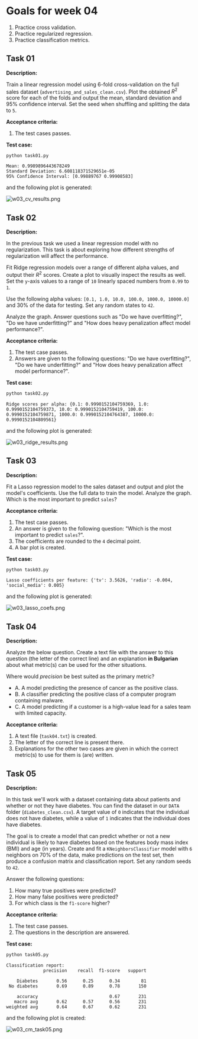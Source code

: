 # Goals for week 04

1. Practice cross validation.
2. Practice regularized regression.
3. Practice classification metrics.

## Task 01

**Description:**

Train a linear regression model using 6-fold cross-validation on the full sales dataset (`advertising_and_sales_clean.csv`). Plot the obtained $R^2$ score for each of the folds and output the mean, standard deviation and 95% confidence interval. Set the seed when shuffling and splitting the data to `5`.

**Acceptance criteria:**

1. The test cases passes.

**Test case:**

```console
python task01.py
```

```console
Mean: 0.9989896443678249
Standard Deviation: 6.608118371529651e-05
95% Confidence Interval: [0.99889767 0.99908583]
```

and the following plot is generated:

![w03_cv_results.png](../assets/w03_cv_results.png "w03_cv_results.png")

## Task 02

**Description:**

In the previous task we used a linear regression model with no regularization. This task is about exploring how different strengths of regularization will affect the performance.

Fit Ridge regression models over a range of different alpha values, and output their $R^2$ scores. Create a plot to visually inspect the results as well. Set the `y`-axis values to a range of `10` linearly spaced numbers from `0.99` to `1`.

Use the following alpha values: `[0.1, 1.0, 10.0, 100.0, 1000.0, 10000.0]` and 30% of the data for testing. Set any random states to `42`.

Analyze the graph. Answer questions such as "Do we have overfitting?", "Do we have underfitting?" and "How does heavy penalization affect model performance?".

**Acceptance criteria:**

1. The test case passes.
2. Answers are given to the following questions: "Do we have overfitting?", "Do we have underfitting?" and "How does heavy penalization affect model performance?".

**Test case:**

```python
python task02.py
```

```console
Ridge scores per alpha: {0.1: 0.9990152104759369, 1.0: 0.9990152104759373, 10.0: 0.9990152104759419, 100.0: 0.9990152104759871, 1000.0: 0.9990152104764387, 10000.0: 0.9990152104809561}
```

and the following plot is generated:

![w03_ridge_results.png](../assets/w03_ridge_results.png "w03_ridge_results.png")

## Task 03

**Description:**

Fit a Lasso regression model to the sales dataset and output and plot the model's coefficients. Use the full data to train the model. Analyze the graph. Which is the most important to predict `sales`?

**Acceptance criteria:**

1. The test case passes.
2. An answer is given to the following question: "Which is the most important to predict `sales`?".
3. The coefficients are rounded to the `4` decimal point.
4. A bar plot is created.

**Test case:**

```python
python task03.py
```

```console
Lasso coefficients per feature: {'tv': 3.5626, 'radio': -0.004, 'social_media': 0.005}
```

and the following plot is generated:

![w03_lasso_coefs.png](../assets/w03_lasso_coefs.png "w03_lasso_coefs.png")

## Task 04

**Description:**

Analyze the below question. Create a text file with the answer to this question (the letter of the correct line) and an explanation **in Bulgarian** about what metric(s) can be used for the other situations.

Where would *precision* be best suited as the primary metric?

- A. A model predicting the presence of cancer as the positive class.
- B. A classifier predicting the positive class of a computer program containing malware.
- C. A model predicting if a customer is a high-value lead for a sales team with limited capacity.

**Acceptance criteria:**

1. A text file (`task04.txt`) is created.
2. The letter of the correct line is present there.
3. Explanations for the other two cases are given in which the correct metric(s) to use for them is (are) written.

## Task 05

**Description:**

In this task we'll work with a dataset containing data about patients and whether or not they have diabetes. You can find the dataset in our `DATA` folder (`diabetes_clean.csv`). A target value of `0` indicates that the individual does not have diabetes, while a value of `1` indicates that the individual does have diabetes.

The goal is to create a model that can predict whether or not a new individual is likely to have diabetes based on the features body mass index (BMI) and age (in years). Create and fit a `KNeighborsClassifier` model with `6` neighbors on 70% of the data, make predictions on the test set, then produce a confusion matrix and classification report. Set any random seeds to `42`.

Answer the following questions:

1. How many true positives were predicted?
2. How many false positives were predicted?
3. For which class is the `f1-score` higher?

**Acceptance criteria:**

1. The test case passes.
2. The questions in the description are answered.

**Test case:**

```python
python task05.py
```

```console
Classification report:
              precision    recall  f1-score   support

    Diabetes       0.56      0.25      0.34        81
 No diabetes       0.69      0.89      0.78       150

    accuracy                           0.67       231
   macro avg       0.62      0.57      0.56       231
weighted avg       0.64      0.67      0.62       231
```

and the following plot is created:

![w03_cm_task05.png](../assets/w03_cm_task05.png "w03_cm_task05.png")
